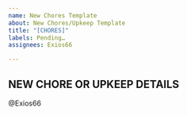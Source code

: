 ```yaml
---
name: New Chores Template
about: New Chores/Upkeep Template
title: "[CHORES]"
labels: Pending…
assignees: Exios66

---
```


## NEW CHORE OR UPKEEP DETAILS

@Exios66
